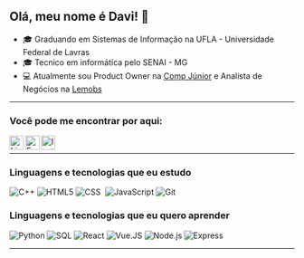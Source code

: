 ## Olá, meu nome é Davi! 👋

- 🎓 Graduando em Sistemas de Informação na  UFLA - Universidade Federal de Lavras
- 🎓 Tecnico em informática pelo SENAI - MG
- 💻 Atualmente sou Product Owner na [Comp Júnior](https://www.compjunior.com.br/) e Analista de Negócios na [Lemobs](https://lemobs.com.br/)

---

### Você pode me encontrar por aqui:

<a target="_blank" href="https://www.linkedin.com/in/dav1carvalho/">
  <img align="left" alt="LinkedIN" width="25px" src="https://logospng.org/download/linkedin/logo-linkedin-icon-2048.png" /> </a>
  
  <a target="_blank" href="mailto:carvalhodav8@gmail.com">
  <img align="left" alt="E-mail" width="25px" src="https://logodownload.org/wp-content/uploads/2018/03/gmail-logo-16.png" />
</a>

<a target="_blank" href="https://www.instagram.com/dav1carvalho">
  <img align="left" alt="Instagram" width="25px" src="https://upload.wikimedia.org/wikipedia/commons/thumb/e/e7/Instagram_logo_2016.svg/1200px-Instagram_logo_2016.svg.png" />
</a>


<br>

---

### Linguagens e tecnologias que eu estudo

![C++](https://img.shields.io/badge/-C++-555555?style=flat&logo=c%2B%2B)
![HTML5](https://img.shields.io/badge/-HTML5-000000?style=flat&logo=html5)
![CSS](https://img.shields.io/badge/-CSS-05122A?style=flat&logo=CSS3&logoColor=1572B6)&nbsp;
![JavaScript](https://img.shields.io/badge/-JavaScript-000000?style=flat&logo=javascript)
![Git](https://img.shields.io/badge/-Git-05122A?style=flat&logo=git)&nbsp;

### Linguagens e tecnologias que eu quero aprender

![Python](https://img.shields.io/badge/-Python-555555?style=flat&logo=python)
![SQL](https://img.shields.io/badge/-SQL-000000?style=flat&logo=postgresql)
![React](https://img.shields.io/badge/-React-222222?style=flat&logo=React&logoColor=61DAFB)
![Vue.JS](https://img.shields.io/badge/-Vue.js-555555?style=flat&logo=vue.js)
![Node.js](https://img.shields.io/badge/-Node.js-555555?style=flat&logo=node.js)
![Express](https://img.shields.io/badge/-ExpressJS-555555?style=flat&logo=express)

---
